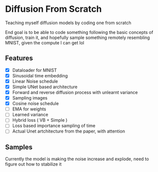 # Diffusion From Scratch
Teaching myself diffusion models by coding one from scratch

End goal is to be able to code something following the basic concepts of diffusion, train it, and hopefully sample something remotely resembling MNIST, given the compute I can get lol


## Features
- [x] Dataloader for MNIST
- [x] Sinusoidal time embedding
- [x] Linear Noise schedule
- [x] Simple UNet based architecture
- [x] Forward and reverse diffusion process with unlearnt variance
- [x] Sampling images
- [x] Cosine noise schedule
- [ ] EMA for weights
- [ ] Learned variance
- [ ] Hybrid loss ( VB + Simple )
- [ ] Loss based importance sampling of time
- [ ] Actual Unet artchitecture from the paper, with attention

## Samples

Currently the model is making the noise increase and explode, need to figure out how to stabilize it 
